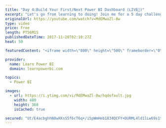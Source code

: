 ```yaml
---
title: "Day 4:Build Your First/Next Power BI Dashboard (LIVE🔴)"
excerpt: "Let's go from learning to doing! Join me for a 5 day challenge to build your first or next Power BI Dashboard. I will be going LIVE for 5 straight days, teaching a little bit each day, but focusing on answering your questions and helping you build your next dashboard. ==Complete Schedule Below== ∎ Day"
originalUrl: https://youtube.com/watch?v=MdEMwaZl-8w
type: video
price: Free
length: PT56M1S
publishedDateTime: 2017-11-20T02:10:27Z
heat: 50

featuredContent: "<iframe width=\"800\" height=\"500\" frameborder=\"0\" src=\"https://www.youtube.com/embed/MdEMwaZl-8w\" allow=\"accelerometer; autoplay; encrypted-media; gyroscope; picture-in-picture\" allowfullscreen></iframe>"

provider:
  name: Learn Power BI
  domain: learnpowerbi.com

topics:
  - Power BI

images:
  - url: https://i.ytimg.com/vi/MdEMwaZl-8w/hqdefault.jpg
    width: 480
    height: 360
    isCached: true

secured: "Ut/E4acbghhN8wXKsS5f6cT6q+/i5pWmHeb1834QCFY+DURML4ld1lLw69s1tdERFXRdQ7GX2u8ANNfEZr9ukYYuuUW3QiexYTC8HUJhGByApvbJzs7tjHa6YLeckCwaRKewuiCoNzmVtJEJmlACu8ilMOSBaxiQI1RI6k43mFYz6pwEhaYU99PwU57URkd5cJqHG6gZveQRnfXihgw4Pg5i7zhnEA9Di9zLCyncUMmnpc/PolpiMnUtEULhpy3tOfqO3XJMsgkUjISIKdvhnLbMyrWCXmPcfyAGTcpPh3vwzI49XhL5b6Z5Xk/AYfa20oG1XfheRQx2hWYS9oEOCc6kaeYkZSZwA96cV9mwNRYEyEVSsA7asX2O+JZJxyzTLm2bMXHU1l0kc3/p8TT2j3I/Bkx9eAN1eHSp//FBrBw=;9vYptr4so6gJ6DcFZLu6/g=="
---
```


